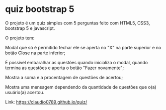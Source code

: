 # quiz bootstrap 5
O projeto é um quiz simples com 5 perguntas feito com HTML5, CSS3, bootstrap 5 e javascript.

O projeto tem:

Modal que só é permitido fechar ele se aperta no "X" na parte superior e no botão Close na parte inferior;

É possível embaralhar as questões quando inicializa o modal, quando termina as questões e aperta o botão "Fazer novamente";

Mostra a soma e a procentagem de questões de acertou;

Mostra uma mensagem dependendo da quantidade de questões que o(a) usuário(a) acertou.

Link:  https://claudio0789.github.io/quiz/
